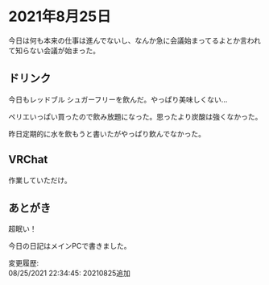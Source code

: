 # 2021年8月25日

今日は何も本来の仕事は進んでないし、なんか急に会議始まってるよとか言われて知らない会議が始まった。

## ドリンク

今日もレッドブル シュガーフリーを飲んだ。やっぱり美味しくない…

ペリエいっぱい買ったので飲み放題になった。思ったより炭酸は強くなかった。

昨日定期的に水を飲もうと書いたがやっぱり飲んでなかった。

## VRChat

作業していただけ。

## あとがき

超眠い！

今日の日記はメインPCで書きました。

変更履歴:  
08/25/2021 22:34:45: 20210825追加  
